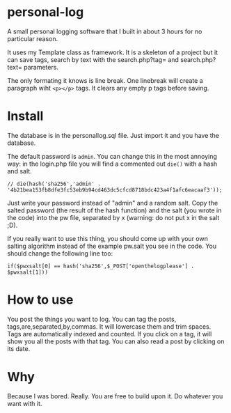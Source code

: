 # personal-log
A small personal logging software that I built in about 3 hours for no particular reason.

It uses my Template class as framework. It is a skeleton of a project but it can save tags, search by text with the search.php?tag= and search.php?text= parameters.

The only formating it knows is line break. One linebreak will create a paragraph wiht `<p></p>` tags. It clears any empty p tags before saving.

# Install
The database is in the personallog.sql file. Just import it and you have the database.

The default password is `admin`. You can change this in the most annoying way: in the login.php file you will find a commented out `die()` with a hash and salt.

```
// die(hash('sha256','admin' . '4b21bea153fb8dfe3fc53eb9b94cd463dc5cfcd8718bdc423a4f1afc6eacaaf3'));
```
Just write your password instead of "admin" and a random salt. Copy the salted password (the result of the hash function) and the salt (you wrote in the code) into the pw file, separated by x (warning: do not put x in the salt ;D).

If you really want to use this thing, you should come up with your own salting algorithm instead of the example pw.salt you see in the code. You should change the following line too:
```
if($pwxsalt[0] == hash('sha256',$_POST['openthelogplease'] . $pwxsalt[1]))
```

# How to use
You post the things you want to log. You can tag the posts, tags,are,separated,by,commas. It will lowercase them and trim spaces. Tags are automatically indexed and counted. If you click on a tag, it will show you all the posts with that tag. You can also read a post by clicking on its date.

# Why
Because I was bored. Really. You are free to build upon it. Do whatever you want with it.
